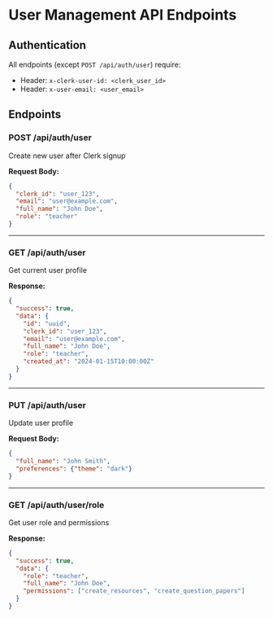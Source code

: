 # User Management API Endpoints

## Authentication
All endpoints (except `POST /api/auth/user`) require:
- Header: `x-clerk-user-id: <clerk_user_id>`
- Header: `x-user-email: <user_email>`

## Endpoints

### POST /api/auth/user
Create new user after Clerk signup

**Request Body:**
```json
{
  "clerk_id": "user_123",
  "email": "user@example.com", 
  "full_name": "John Doe",
  "role": "teacher"
}
```

---

### GET /api/auth/user
Get current user profile

**Response:**
```json
{
  "success": true,
  "data": {
    "id": "uuid",
    "clerk_id": "user_123",
    "email": "user@example.com",
    "full_name": "John Doe", 
    "role": "teacher",
    "created_at": "2024-01-15T10:00:00Z"
  }
}
```

---

### PUT /api/auth/user
Update user profile

**Request Body:**
```json
{
  "full_name": "John Smith",
  "preferences": {"theme": "dark"}
}
```

---

### GET /api/auth/user/role
Get user role and permissions

**Response:**
```json
{
  "success": true,
  "data": {
    "role": "teacher",
    "full_name": "John Doe",
    "permissions": ["create_resources", "create_question_papers"]
  }
}
``` 